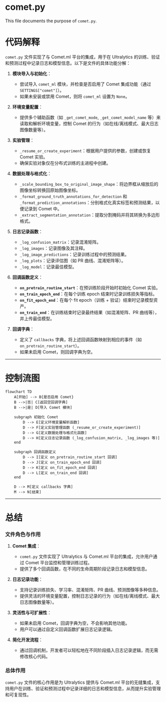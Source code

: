 # comet.py

This file documents the purpose of `comet.py`.

# 代码解释

`comet.py` 文件实现了与 Comet.ml 平台的集成，用于在 Ultralytics 的训练、验证和预测过程中记录日志和模型信息。以下是文件的具体功能分解：

1. **模块导入与初始化**：
   - 尝试导入 `comet_ml` 模块，并检查是否启用了 Comet 集成功能（通过 `SETTINGS["comet"]`）。
   - 如果未安装或禁用 Comet，则将 `comet_ml` 设置为 `None`。

2. **环境变量配置**：
   - 提供多个辅助函数（如 `_get_comet_mode`, `_get_comet_model_name` 等）来读取和解析环境变量，控制 Comet 的行为（如在线/离线模式、最大日志图像数量等）。

3. **实验管理**：
   - `_resume_or_create_experiment`：根据用户提供的参数，创建或恢复 Comet 实验。
   - 确保实验对象仅在分布式训练的主进程中创建。

4. **数据处理与格式化**：
   - `_scale_bounding_box_to_original_image_shape`：将边界框从缩放后的图像坐标转换回原始图像坐标。
   - `_format_ground_truth_annotations_for_detection` 和 `_format_prediction_annotations`：分别格式化真实标签和预测结果，以便记录到 Comet 中。
   - `_extract_segmentation_annotation`：提取分割掩码并将其转换为多边形格式。

5. **日志记录函数**：
   - `_log_confusion_matrix`：记录混淆矩阵。
   - `_log_images`：记录图像及其注释。
   - `_log_image_predictions`：记录训练过程中的预测结果。
   - `_log_plots`：记录评估图（如 PR 曲线、混淆矩阵等）。
   - `_log_model`：记录最佳模型。

6. **回调函数定义**：
   - **`on_pretrain_routine_start`**：在预训练阶段开始时初始化 Comet 实验。
   - **`on_train_epoch_end`**：在每个训练 epoch 结束时记录训练损失等指标。
   - **`on_fit_epoch_end`**：在每个 fit epoch（训练 + 验证）结束时记录模型资产。
   - **`on_train_end`**：在训练结束时记录最终结果（如混淆矩阵、PR 曲线等），并上传最佳模型。

7. **回调字典**：
   - 定义了 `callbacks` 字典，将上述回调函数映射到相应的事件（如 `on_pretrain_routine_start`）。
   - 如果未启用 Comet，则回调字典为空。

---

# 控制流图

```mermaid
flowchart TD
    A[开始] --> B{是否启用 Comet}
    B -->|否| C[返回空回调字典]
    B -->|是| D[导入 Comet 模块]

    subgraph 初始化 Comet
        D --> E[定义环境变量解析函数]
        D --> F[定义实验管理函数 (_resume_or_create_experiment)]
        D --> G[定义数据处理与格式化函数]
        D --> H[定义日志记录函数 (_log_confusion_matrix, _log_images 等)]
    end

    subgraph 回调函数定义
        D --> I[定义 on_pretrain_routine_start 回调]
        D --> J[定义 on_train_epoch_end 回调]
        D --> K[定义 on_fit_epoch_end 回调]
        D --> L[定义 on_train_end 回调]
    end

    D --> M[定义 callbacks 字典]
    M --> N[结束]
```

---

# 总结

### 文件角色与作用

1. **Comet 集成**：
   - `comet.py` 文件实现了 Ultralytics 与 Comet.ml 平台的集成，允许用户通过 Comet 平台监控和管理训练过程。
   - 提供了多个回调函数，在不同的生命周期阶段记录日志和模型信息。

2. **日志记录功能**：
   - 支持记录训练损失、学习率、混淆矩阵、PR 曲线、预测图像等多种信息。
   - 提供灵活的环境变量配置，控制日志记录的行为（如在线/离线模式、最大日志图像数量等）。

3. **灵活性与可扩展性**：
   - 如果未启用 Comet，回调字典为空，不会影响其他功能。
   - 用户可以通过自定义回调函数扩展日志记录逻辑。

4. **简化开发流程**：
   - 通过回调机制，开发者可以轻松地在不同阶段插入日志记录逻辑，而无需修改核心代码。

### 总体作用

`comet.py` 文件的核心作用是为 Ultralytics 提供与 Comet.ml 平台的无缝集成，支持用户在训练、验证和预测过程中记录详细的日志和模型信息，从而提升实验管理和可复现性。